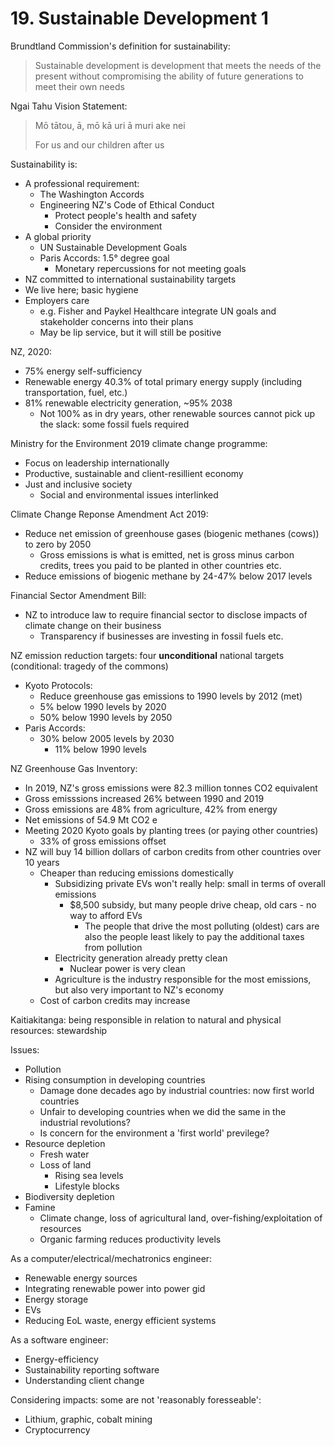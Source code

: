 # 19. Sustainable Development 1

Brundtland Commission's definition for sustainability:

> Sustainable development is development that meets the needs of the present without compromising the ability of future generations to meet their own needs

Ngai Tahu Vision Statement:

> Mō tātou, ā, mō kā uri ā muri ake nei
>
> For us and our children after us

Sustainability is:

- A professional requirement:
  - The Washington Accords
  - Engineering NZ's Code of Ethical Conduct
    - Protect people's health and safety
    - Consider the environment
- A global priority
  - UN Sustainable Development Goals
  - Paris Accords: 1.5° degree goal
    - Monetary repercussions for not meeting goals
- NZ committed to international sustainability targets
- We live here; basic hygiene
- Employers care
  - e.g. Fisher and Paykel Healthcare integrate UN goals and stakeholder concerns into their plans
  - May be lip service, but it will still be positive

NZ, 2020:

- 75% energy self-sufficiency
- Renewable energy 40.3% of total primary energy supply (including transportation, fuel, etc.)
- 81% renewable electricity generation, ~95% 2038
  - Not 100% as in dry years, other renewable sources cannot pick up the slack: some fossil fuels required

Ministry for the Environment 2019 climate change programme:

- Focus on leadership internationally
- Productive, sustainable and client-resillient economy
- Just and inclusive society
  - Social and environmental issues interlinked

Climate Change Reponse Amendment Act 2019:

- Reduce net emission of greenhouse gases (biogenic methanes (cows)) to zero by 2050
  - Gross emissions is what is emitted, net is gross minus carbon credits, trees you paid to be planted in other countries etc.
- Reduce emissions of biogenic methane by 24-47% below 2017 levels

Financial Sector Amendment Bill:

- NZ to introduce law to require financial sector to disclose impacts of climate change on their business
  - Transparency if businesses are investing in fossil fuels etc.

NZ emission reduction targets: four **unconditional** national targets (conditional: tragedy of the commons)

- Kyoto Protocols:
  - Reduce greenhouse gas emissions to 1990 levels by 2012 (met)
  - 5% below 1990 levels by 2020
  - 50% below 1990 levels by 2050
- Paris Accords:
  - 30% below 2005 levels by 2030
    - 11% below 1990 levels

NZ Greenhouse Gas Inventory:

- In 2019, NZ's gross emissions were 82.3 million tonnes CO2 equivalent
- Gross emisssions increased 26% between 1990 and 2019
- Gross emissions are 48% from agriculture, 42% from energy
- Net emissions of 54.9 Mt CO2 e
- Meeting 2020 Kyoto goals by planting trees (or paying other countries)
  - 33% of gross emissions offset
- NZ will buy 14 billion dollars of carbon credits from other countries over 10 years
  - Cheaper than reducing emissions domestically
    - Subsidizing private EVs won't really help: small in terms of overall emissions
      - \$8,500 subsidy, but many people drive cheap, old cars - no way to afford EVs
        - The people that drive the most polluting (oldest) cars are also the people least likely to pay the additional taxes from pollution
    - Electricity generation already pretty clean
      - Nuclear power is very clean
    - Agriculture is the industry responsible for the most emissions, but also very important to NZ's economy
  - Cost of carbon credits may increase

Kaitiakitanga: being responsible in relation to natural and physical resources: stewardship

Issues:

- Pollution
- Rising consumption in developing countries
  - Damage done decades ago by industrial countries: now first world countries
  - Unfair to developing countries when we did the same in the industrial revolutions?
  - Is concern for the environment a 'first world' previlege?
- Resource depletion
  - Fresh water
  - Loss of land
    - Rising sea levels
    - Lifestyle blocks
- Biodiversity depletion
- Famine
  - Climate change, loss of agricultural land, over-fishing/exploitation of resources
  - Organic farming reduces productivity levels

As a computer/electrical/mechatronics engineer:

- Renewable energy sources
- Integrating renewable power into power gid
- Energy storage
- EVs
- Reducing EoL waste, energy efficient systems

As a software engineer:

- Energy-efficiency
- Sustainability reporting software
- Understanding client change

Considering impacts: some are not 'reasonably foresseable':

- Lithium, graphic, cobalt mining
- Cryptocurrency
